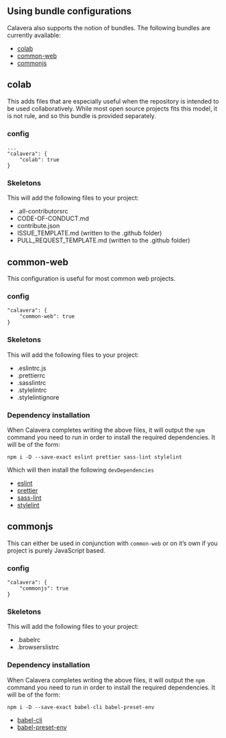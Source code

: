 ## Using bundle configurations

Calavera also supports the notion of bundles. The following bundles are currently available:

*   [colab](#colab)
*   [common-web](#common-web)
*   [commonjs](#commonjs)

## colab

This adds files that are especially useful when the repository is intended to be used collaboratively. While most open source projects fits this model, it is not rule, and so this bundle is provided separately.

### config

```
...
"calavera": {
    "colab": true
}
```

### Skeletons

This will add the following files to your project:

*   .all-contributorsrc
*   CODE-OF-CONDUCT.md
*   contribute.json
*   ISSUE_TEMPLATE.md (written to the .github folder)
*   PULL_REQUEST_TEMPLATE.md (written to the .github folder)

## common-web

This configuration is useful for most common web projects.

### config

```
"calavera": {
    "common-web": true
}
```

### Skeletons

This will add the following files to your project:

*   .eslintrc.js
*   .prettierrc
*   .sasslintrc
*   .stylelintrc
*   .stylelintignore

### Dependency installation

When Calavera completes writing the above files, it will output the `npm` command you need to run in order to install the required dependencies. It will be of the form:

```
npm i -D --save-exact eslint prettier sass-lint stylelint
```

Which will then install the following `devDependencies`

*   [eslint](https://www.npmjs.com/package/eslint)
*   [prettier](https://www.npmjs.com/package/prettier)
*   [sass-lint](https://www.npmjs.com/package/sass-lint)
*   [stylelint](https://www.npmjs.com/package/stylelint)

## commonjs

This can either be used in conjunction with `common-web` or on it’s own if you project is purely JavaScript based.

### config

```
"calavera": {
    "commonjs": true
}
```

### Skeletons

This will add the following files to your project:

*   .babelrc
*   .browserslistrc

### Dependency installation

When Calavera completes writing the above files, it will output the `npm` command you need to run in order to install the required dependencies. It will be of the form:

```
npm i -D --save-exact babel-cli babel-preset-env
```

*   [babel-cli](https://www.npmjs.com/package/babel-cli)
*   [babel-preset-env](https://github.com/babel/babel/tree/master/packages/babel-preset-env)
